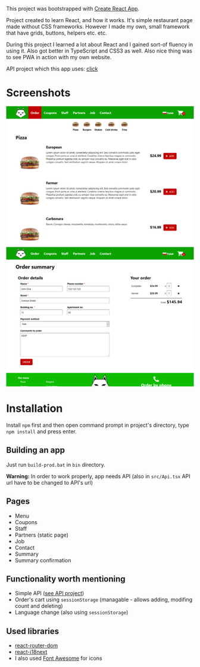 This project was bootstrapped with [Create React App](https://github.com/facebook/create-react-app).

Project created to learn React, and how it works. It's simple restaurant page made without CSS frameworks. However I made my own, small framework that have grids, buttons, helpers etc. etc.

During this project I learned a lot about React and I gained sort-of fluency in using it. Also got better in TypeScript and CSS3 as well.
Also nice thing was to see PWA in action with my own website.

API project which this app uses: [click](https://github.com/KongoPL/hungry-fox-api)

# Screenshots
![screenshot-1.png](https://raw.githubusercontent.com/KongoPL/Hungry-Fox/master/documents/screenshot-1.png)
![screenshot-2.png](https://raw.githubusercontent.com/KongoPL/Hungry-Fox/master/documents/screenshot-2.png)

# Installation
Install `npm` first and then open command prompt in project's directory, type `npm install` and press enter.

## Building an app
Just run `build-prod.bat` in `bin` directory.

**Warning:** In order to work properly, app needs API (also in `src/Api.tsx` API url have to be changed to API's url)

## Pages
* Menu
* Coupons
* Staff
* Partners (static page)
* Job
* Contact
* Summary
* Summary confirmation

## Functionality worth mentioning
* Simple API ([see API project](https://github.com/KongoPL/hungry-fox-api))
* Order's cart using `sessionStorage` (managable - allows adding, modifing count and deleting)
* Language change (also using `sessionStorage`)

## Used libraries
* [react-router-dom](https://github.com/ReactTraining/react-router/tree/master/packages/react-router-dom)
* [react-i18next](https://github.com/i18next/react-i18next)
* I also used [Font Awesome](https://fontawesome.com/) for icons